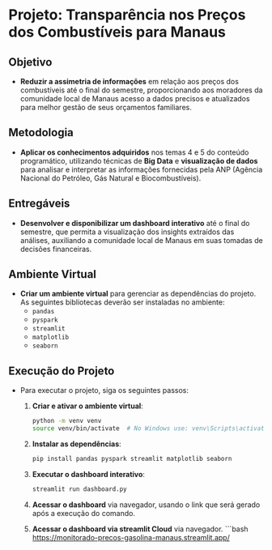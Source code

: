 # Projeto: Transparência nos Preços dos Combustíveis para Manaus

## Objetivo
- **Reduzir a assimetria de informações** em relação aos preços dos combustíveis até o final do semestre, proporcionando aos moradores da comunidade local de Manaus acesso a dados precisos e atualizados para melhor gestão de seus orçamentos familiares.

## Metodologia
- **Aplicar os conhecimentos adquiridos** nos temas 4 e 5 do conteúdo programático, utilizando técnicas de **Big Data** e **visualização de dados** para analisar e interpretar as informações fornecidas pela ANP (Agência Nacional do Petróleo, Gás Natural e Biocombustíveis).

## Entregáveis
- **Desenvolver e disponibilizar um dashboard interativo** até o final do semestre, que permita a visualização dos insights extraídos das análises, auxiliando a comunidade local de Manaus em suas tomadas de decisões financeiras.

## Ambiente Virtual
- **Criar um ambiente virtual** para gerenciar as dependências do projeto. As seguintes bibliotecas deverão ser instaladas no ambiente:
    - `pandas`
    - `pyspark`
    - `streamlit`
    - `matplotlib`
    - `seaborn`

## Execução do Projeto
- Para executar o projeto, siga os seguintes passos:
    1. **Criar e ativar o ambiente virtual**:
       ```bash
       python -m venv venv
       source venv/bin/activate  # No Windows use: venv\Scripts\activate
       ```
    2. **Instalar as dependências**:
       ```bash
       pip install pandas pyspark streamlit matplotlib seaborn
       ```
    3. **Executar o dashboard interativo**:
       ```bash
       streamlit run dashboard.py
       ```
    4. **Acessar o dashboard** via navegador, usando o link que será gerado após a execução do comando.
   
    5. **Acessar o dashboard via streamlit Cloud** via navegador.
      ```bash
       https://monitorado-precos-gasolina-manaus.streamlit.app/
       ```

